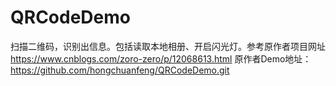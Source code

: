 # QRCodeDemo
扫描二维码，识别出信息。包括读取本地相册、开启闪光灯。参考原作者项目网址  https://www.cnblogs.com/zoro-zero/p/12068613.html    原作者Demo地址：https://github.com/hongchuanfeng/QRCodeDemo.git
